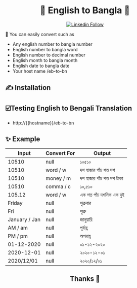 <h1 align="center">💞️ English to Bangla 💞️</h1>
<p align="center"><a href="https://www.linkedin.com/in/bulbulsarker/" target="_blank">
    <img alt="Linkedin Follow" src="https://bdprescription.com/npm-package/linkedins.svg">
  </a>
</p>

🤗 You can easily convert such as
- Any english number to bangla number
- English number to bangla word
- English number to decimal number
- English month to bangla month
- English date to bangla date
- Your host name /eb-to-bn


## ✍️ Installation

## ☑️Testing English to Bengali Translation
- http://{{hostname}}/eb-to-bn

## ✨ Example 
| Input | Convert For | Output |
| --- | --- | --- |
| 10510 | null | ১০৫১০ |
| 10510 | word / w | দশ হাজার পাঁচ শত দশ |
| 10510 | money / m | দশ হাজার পাঁচ শত দশ টাকা |
| 10510 | comma / c | ১০,৫১০ |
| 105.12 | word / w | এক শত পাঁচ দশমিক এক দুই |
| Friday | null | শুক্রবার |
| Fri | null | শুক্র |
| January / Jan | null | জানুয়ারি |
| AM / am | null | পূর্বাহ্ণ |
| PM / pm | null | অপরাহ্ণ |
| 01-12-2020 | null | ০১-১২-২০২০ |
| 2020-12-01 | null | ২০২০-১২-০১ |
| 2020/12/01 | null | ২০২০/১২/০১ |

<h2 align="center">Thanks 🙋 </h2>
